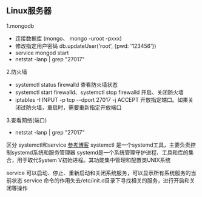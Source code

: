 ## Linux服务器
1.mongodb
- 连接数据库 (mongo、 mongo -uroot -pxxx)
- 修改指定用户密码 db.updateUser('root', {pwd: '123456'})
- service mongod start 
- netstat -lanp | grep "27017"

2.防火墙
- systemctl status firewalld 查看防火墙状态
- systemctl start firewalld、systemctl stop firewalld 开启、关闭防火墙
- iptables -I INPUT -p tcp --dport 27017 -j ACCEPT 开放指定端口。如果关闭过防火墙，重启时，需要重新指定开放端口

3.查看网络(端口)
- netstat -lanp | grep "27017"


区分 systemctl和service
[参考博客](https://cshihong.github.io/2018/10/15/Linux%E4%B8%8Bsystemctl%E5%91%BD%E4%BB%A4%E5%92%8Cservice%E3%80%81chkconfig%E5%91%BD%E4%BB%A4%E7%9A%84%E5%8C%BA%E5%88%AB/)
systemctl 是一个systemd工具，主要负责控制systemd系统和服务管理器
systemd是一个系统管理守护进程、工具和库的集合，用于取代System V初始进程。其功能集中管理和配置类UNIX系统

service 可以启动、停止、重新启动和关闭系统服务，可以显示所有系统服务的当前状态
service 命令的作用失去/etc/init.d目录下寻找相关的服务，进行开启和关闭等操作



